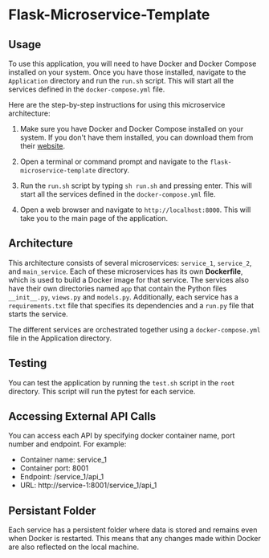 # Flask-Microservice-Template

## Usage

To use this application, you will need to have Docker and Docker Compose installed on your system. Once you have those installed, navigate to the `Application` directory and run the `run.sh` script. This will start all the services defined in the `docker-compose.yml` file.

Here are the step-by-step instructions for using this microservice architecture:

1. Make sure you have Docker and Docker Compose installed on your system. If you don't have them installed, you can download them from their [website](https://www.docker.com/).

2. Open a terminal or command prompt and navigate to the `flask-microservice-template` directory.

3. Run the `run.sh` script by typing `sh run.sh` and pressing enter. This will start all the services defined in the `docker-compose.yml` file.

4. Open a web browser and navigate to `http://localhost:8000`. This will take you to the main page of the application.

## Architecture

This architecture consists of several microservices: `service_1`, `service_2`, and `main_service`. Each of these microservices has its own **Dockerfile**, which is used to build a Docker image for that service. The services also have their own directories named `app` that contain the Python files `__init__.py`, `views.py` and `models.py`. Additionally, each service has a `requirements.txt` file that specifies its dependencies and a `run.py` file that starts the service.

The different services are orchestrated together using a `docker-compose.yml` file in the Application directory.

## Testing
You can test the application by running the `test.sh` script in the `root` directory. This script will run the pytest for each service.

## Accessing External API Calls
You can access each API by specifying docker container name, port number and endpoint. 
For example:
* Container name: service_1
* Container port: 8001
* Endpoint: /service_1/api_1
* URL: http://service-1:8001/service_1/api_1

## Persistant Folder
Each service has a persistent folder where data is stored and remains even when Docker is restarted. This means that any changes made within Docker are also reflected on the local machine.
